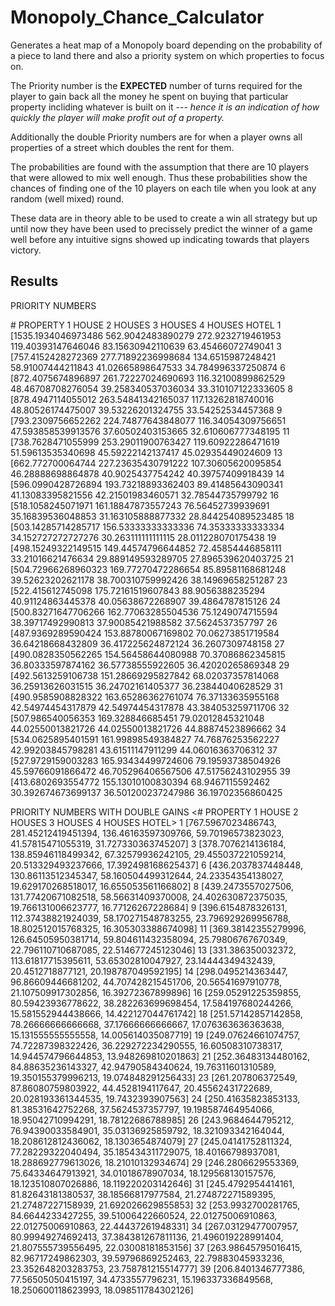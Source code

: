 # Monopoly_Chance_Calculator
Generates a heat map of a Monopoly board depending on the probability of a piece to land there and also a priority system on which properties to focus on.

The Priority number is the <b>EXPECTED</b> number of turns required for the player to gain back all the money he spent on buying that 
particular property incliding whatever is built on it --- <i>hence it is an indication of how quickly the player will make profit 
out of a property.</i>

Additionally the double Priority numbers are for when a player owns all properties of a street which doubles the rent for them.

The probabilities are found with the assumption that there are 10 players that were allowed to mix well enough.
Thus these probabilities show the chances of finding one of the 10 players on each tile when you look at any random 
(well mixed) round.

These data are in theory able to be used to create a win all strategy but up until now they have been used to precissely
predict the winner of a game well before any intuitive signs showed up indicating towards that players victory.

<h2>Results</h2>

PRIORITY NUMBERS

<tr> <th>#</th>     <th>PROPERTY</th>         <th> 1 HOUSE</th>           <th> 2 HOUSES</th>           </h> 3 HOUSES</th>         <th> 4 HOUSES</th>        <th> HOTEL</th> <tr>
<tr> <th>1 </th>    [1535.1934046973486</td> <td>562.9042483890279</td> <td>272.9232719461953</td> <td>119.40393147646046</td> <td>83.15630942110639</td> <td>63.45466072749041</td> </tr>
<tr> <th>3 </th>    [757.4152428272369</td> <td>277.71892236998684</td> <td>134.6515987248421</td> <td>58.91007444211843</td> <td>41.02665898647533</td> <td>34.784996337250874</td> </tr>
<tr> <th>6 </th>    [872.4075674896897</td> <td>261.72227024690693</td> <td>116.32100899862529</td> <td>48.46708708276054</td> <td>39.258340537036034</td> <td>33.310107122333605</td> </tr>
<tr> <th>8 </th>    [878.4947114055012</td> <td>263.54841342165037</td> <td>117.13262818740016</td> <td>48.80526174475007</td> <td>39.53226201324755</td> <td>33.54252534457368</td> </tr>
<tr> <th>9 </th>    [793.2309756652262</td> <td>224.74877643848077</td> <td>116.34054309756651</td> <td>47.593858539913576</td> <td>37.60502403153665</td> <td>32.610606777348195</td> </tr>
<tr> <th>11</th>    [738.7628471055999</td> <td>253.29011900763427</td> <td>119.60922286471619</td> <td>51.59613535340698</td> <td>45.59222142137417</td> <td>45.02935449024609</td> </tr>
<tr> <th>13</th>    [662.772700064744</td> <td>227.23635430791222</td> <td>107.30605620095854</td> <td>46.28888698864878</td> <td>40.9025437754242</td> <td>40.39757409918439</td> </tr>
<tr> <th>14</th>    [596.0990428726894</td> <td>193.73218893362403</td> <td>89.41485643090341</td> <td>41.13083395821556</td> <td>42.21501983460571</td> <td>32.78544735799792</td> </tr>
<tr> <th>16</th>    [518.1058245071971</td> <td>161.18847873557243</td> <td>76.56452739939691</td> <td>35.16839536048853</td> <td>31.163105888877332</td> <td>28.844254089523485</td> </tr>
<tr> <th>18</th>    [503.14285714285717</td> <td>156.53333333333336</td> <td>74.35333333333334</td> <td>34.152727272727276</td> <td>30.263111111111115</td> <td>28.011228070175438</td> </tr>
<tr> <th>19</th>    [498.15249322149515</td> <td>149.44574796644852</td> <td>72.45854446858111</td> <td>33.21016621476634</td> <td>29.889149593289705</td> <td>27.896539620403725</td> </tr>
<tr> <th>21</th>    [504.72966268960323</td> <td>169.77270472286654</td> <td>85.89581168681248</td> <td>39.52623202621178</td> <td>38.700310759992426</td> <td>38.14969658251287</td> </tr>
<tr> <th>23</th>    [522.415612745098</td> <td>175.72161519607843</td> <td>88.9056388235294</td> <td>40.91124863445378</td> <td>40.05638672268907</td> <td>39.4864787815126</td> </tr>
<tr> <th>24</th>    [500.83271647706266</td> <td>162.77063285504536</td> <td>75.1249074715594</td> <td>38.39717492990813</td> <td>37.90085421988582</td> <td>37.5624537357797</td> </tr>
<tr> <th>26</th>    [487.9369289590424</td> <td>153.88780067169802</td> <td>70.06273851719584</td> <td>36.64218668432809</td> <td>36.417225624872124</td> <td>36.2607309748158</td> </tr>
<tr> <th>27</th>    [490.0828350562265</td> <td>154.56458644080988</td> <td>70.37086862345815</td> <td>36.80333597874162</td> <td>36.57738555922605</td> <td>36.42020265869348</td> </tr>
<tr> <th>29</th>    [492.5613259106738</td> <td>151.28669295827842</td> <td>68.02037357814068</td> <td>36.25913626031515</td> <td>36.24702161405377</td> <td>36.23844040628529</td> </tr>
<tr> <th>31</th>    [490.9585908828322</td> <td>163.65286362761074</td> <td>76.37133635955168</td> <td>42.54974454317879</td> <td>42.54974454317878</td> <td>43.384053259711706</td> </tr>
<tr> <th>32</th>    [507.986540056353</td> <td>169.328846685451</td> <td>79.02012845321048</td> <td>44.02550013821726</td> <td>44.02550013821726</td> <td>44.88874523896662</td> </tr>
<tr> <th>34</th>    [534.0625895401591</td> <td>161.99898549384827</td> <td>74.76876253562227</td> <td>42.99203845798281</td> <td>43.61511147911299</td> <td>44.06016363706312</td> </tr>
<tr> <th>37</th>    [527.9729159003283</td> <td>165.93434499724606</td> <td>79.19593738504926</td> <td>45.59766091866472</td> <td>46.705296406567506</td> <td>47.51756243102955</td> </tr>
<tr> <th>39</th>    [413.6802693554772</td> <td>155.13010100830394</td> <td>68.9467115592462</td> <td>30.392674673699137</td> <td>36.501200237247986</td> <td>36.19702356860425</td> </tr>

PRIORITY NUMBERS WITH DOUBLE GAINS
<#     PROPERTY            1 HOUSE             2 HOUSES            3 HOUSES            4 HOUSES            HOTEL>
1     [767.5967023486743, 281.45212419451394, 136.46163597309766, 59.70196573823023, 41.57815471055319, 31.727330363745207]
3     [378.7076214136184, 138.85946118499342, 67.32579936242105, 29.455037221059214, 20.513329493237666, 17.392498168625437]
6     [436.2037837448448, 130.86113512345347, 58.160504499312644, 24.23354354138027, 19.629170268518017, 16.655053561166802]
8     [439.2473557027506, 131.77420671082518, 58.56631409370008, 24.402630872375035, 19.766131006623777, 16.77126267228684]
9     [396.6154878326131, 112.37438821924039, 58.170271548783255, 23.796929269956788, 18.802512015768325, 16.305303388674098]
11    [369.38142355279996, 126.64505950381714, 59.804611432358094, 25.79806767670349, 22.796110710687085, 22.514677245123046]
13    [331.386350032372, 113.61817715395611, 53.65302810047927, 23.14444349432439, 20.4512718877121, 20.198787049592195]
14    [298.0495214363447, 96.86609446681202, 44.707428215451706, 20.56541697910778, 21.107509917302856, 16.39272367899896]
16    [259.05291225359855, 80.59423936778622, 38.282263699698454, 17.584197680244266, 15.581552944438666, 14.422127044761742]
18    [251.57142857142858, 78.26666666666668, 37.17666666666667, 17.076363636363638, 15.131555555555558, 14.005614035087719]
19    [249.07624661074757, 74.72287398322426, 36.229272234290555, 16.60508310738317, 14.944574796644853, 13.948269810201863]
21    [252.36483134480162, 84.88635236143327, 42.94790584340624, 19.76311601310589, 19.350155379996213, 19.074848291256433]
23    [261.207806372549, 87.86080759803922, 44.4528194117647, 20.45562431722689, 20.028193361344535, 19.7432393907563]
24    [250.41635823853133, 81.38531642752268, 37.5624537357797, 19.198587464954066, 18.95042710994291, 18.78122686788985]
26    [243.9684644795212, 76.94390033584901, 35.03136925859792, 18.321093342164044, 18.208612812436062, 18.1303654874079]
27    [245.04141752811324, 77.28229322040494, 35.185434311729075, 18.40166798937081, 18.288692779613026, 18.21010132934674]
29    [246.2806629553369, 75.64334647913921, 34.01018678907034, 18.129568130157576, 18.123510807026886, 18.119220203142646]
31    [245.4792954414161, 81.82643181380537, 38.18566817977584, 21.274872271589395, 21.27487227158939, 21.692026629855853]
32    [253.9932700281765, 84.6644233427255, 39.51006422660524, 22.01275006910863, 22.01275006910863, 22.44437261948331]
34    [267.03129477007957, 80.99949274692413, 37.384381267811136, 21.496019228991404, 21.807555739556495, 22.03008181853156]
37    [263.98645795016415, 82.96717249862303, 39.59796869252463, 22.79883045933236, 23.352648203283753, 23.758781215514777]
39    [206.8401346777386, 77.56505050415197, 34.4733557796231, 15.196337336849568, 18.250600118623993, 18.098511784302126]

